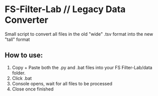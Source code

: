 # FS-Filter-Lab // Legacy Data Converter
Small script to convert all files in the old "wide" .tsv format into the new "tall" format

## How to use:
1. Copy + Paste both the .py and .bat files into your FS Filter-Lab/data folder.
2. Click .bat
3. Console opens, wait for all files to be processed
4. Close once finished
